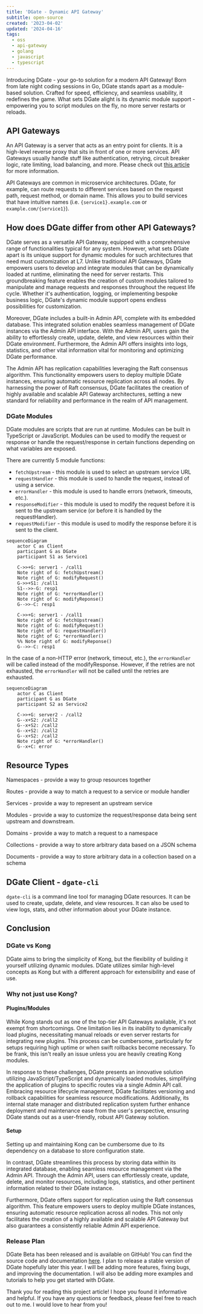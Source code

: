 ```yaml
---
title: 'DGate - Dynamic API Gateway'
subtitle: open-source
created: '2023-04-02'
updated: '2024-04-16'
tags:
  - oss
  - api-gateway
  - golang
  - javascript
  - typescript
---
```


Introducing DGate - your go-to solution for a modern API Gateway! Born from late night coding sessions in Go, DGate stands apart as a module-based solution. Crafted for speed, efficiency, and seamless usability, it redefines the game. What sets DGate alight is its dynamic module support - empowering you to script modules on the fly, no more server restarts or reloads.

## API Gateways

An API Gateway is a server that acts as an entry point for clients. It is a high-level reverse proxy that sits in front of one or more services. API Gateways usually handle stuff like authentication, retrying, circuit breaker logic, rate limiting, load balancing, and more. Please check out [this article](https://microservices.io/patterns/apigateway.html) for more information.

API Gateways are common in microservice architectures. DGate, for example, can route requests to different services based on the request path, request method, or domain name. This allows you to build services that have intuitive names (i.e. `{service1}.example.com` or `example.com/{service1}`).

## How does DGate differ from other API Gateways?

DGate serves as a versatile API Gateway, equipped with a comprehensive range of functionalities typical for any system. However, what sets DGate apart is its unique support for dynamic modules for such architectures that need must customization at L7. Unlike traditional API Gateways, DGate empowers users to develop and integrate modules that can be dynamically loaded at runtime, eliminating the need for server restarts. This groundbreaking feature enables the creation of custom modules tailored to manipulate and manage requests and responses throughout the request life cycle. Whether it's authentication, logging, or implementing bespoke business logic, DGate's dynamic module support opens endless possibilities for customization.

Moreover, DGate includes a built-in Admin API, complete with its embedded database. This integrated solution enables seamless management of DGate instances via the Admin API interface. With the Admin API, users gain the ability to effortlessly create, update, delete, and view resources within their DGate environment. Furthermore, the Admin API offers insights into logs, statistics, and other vital information vital for monitoring and optimizing DGate performance.

The Admin API has replication capabilities leveraging the Raft consensus algorithm. This functionality empowers users to deploy multiple DGate instances, ensuring automatic resource replication across all nodes. By harnessing the power of Raft consensus, DGate facilitates the creation of highly available and scalable API Gateway architectures, setting a new standard for reliability and performance in the realm of API management.

### DGate Modules

DGate modules are scripts that are run at runtime. Modules can be built in TypeScript or JavaScript. Modules can be used to modify the request or response or handle the request/response in certain functions depending on what variables are exposed.

There are currently 5 module functions:
- `fetchUpstream` - this module is used to select an upstream service URL
- `requestHandler` - this module is used to handle the request, instead of using a service.
- `errorHandler` - this module is used to handle errors (network, timeouts, etc.).
- `responseModifier` - this module is used to modify the request before it is sent to the upstream service (or before it is handled by the requestHandler).
- `requestModifier` - this module is used to modify the response before it is sent to the client.

```mermaid
sequenceDiagram
    actor C as Client
    participant G as DGate
    participant S1 as Service1

    C->>+G: server1 - /call1
    Note right of G: fetchUpstream()
    Note right of G: modifyRequest()
    G->>+S1: /call1
    S1-->>-G: resp1
    Note right of G: *errorHandler()
    Note right of G: modifyReponse()
    G-->>-C: resp1

    C->>+G: server1 - /call1
    Note right of G: fetchUpstream()
    Note right of G: modifyRequest()
    Note right of G: requestHandler()
    Note right of G: *errorHandler()
    %% Note right of G: modifyReponse()
    G-->>-C: resp1
```

In the case of a non-HTTP error (network, timeout, etc.), the `errorHandler` will be called instead of the modifyResponse. However, if the retries are not exhausted, the `errorHandler` will not be called until the retries are exhausted.
  
```mermaid
sequenceDiagram
    actor C as Client
    participant G as DGate
    participant S2 as Service2

    C->>+G: server2 - /call2
    G--x+S2: /call2
    G--x+S2: /call2
    G--x+S2: /call2
    G--x+S2: /call2
    Note right of G: *errorHandler()
    G--x+C: error
```

## Resource Types

Namespaces - provide a way to group resources together

Routes - provide a way to match a request to a service or module handler

Services - provide a way to represent an upstream service

Modules - provide a way to customize the request/response data being sent upstream and downstream.

Domains - provide a way to match a request to a namespace

Collections - provide a way to store arbitrary data based on a JSON schema

Documents - provide a way to store arbitrary data in a collection based on a schema

## DGate Client - `dgate-cli`

`dgate-cli` is a command line tool for managing DGate resources. It can be used to create, update, delete, and view resources. It can also be used to view logs, stats, and other information about your DGate instance.

## Conclusion

### DGate vs Kong

DGate aims to bring the simplicity of Kong, but the flexibility of building it yourself utilizing dynamic modules. DGate utilizes similar high-level concepts as Kong but with a different approach for extensibility and ease of use.

### Why not just use Kong?

#### Plugins/Modules

While Kong stands out as one of the top-tier API Gateways available, it's not exempt from shortcomings. One limitation lies in its inability to dynamically load plugins, necessitating manual reloads or even server restarts for integrating new plugins. This process can be cumbersome, particularly for setups requiring high uptime or when swift rollbacks become necessary. To be frank, this isn't really an issue unless you are heavily creating Kong modules.

In response to these challenges, DGate presents an innovative solution utilizing JavaScript/TypeScript and dynamically loaded modules, simplifying the application of plugins to specific routes via a single Admin API call. Embracing resource lifecycle management, DGate facilitates versioning and rollback capabilities for seamless resource modifications. Additionally, its internal state manager and distributed replication system further enhance deployment and maintenance ease from the user's perspective, ensuring DGate stands out as a user-friendly, robust API Gateway solution.

#### Setup

Setting up and maintaining Kong can be cumbersome due to its dependency on a database to store configuration state.

In contrast, DGate streamlines this process by storing data within its integrated database, enabling seamless resource management via the Admin API. Through the Admin API, users can effortlessly create, update, delete, and monitor resources, including logs, statistics, and other pertinent information related to their DGate instance.

Furthermore, DGate offers support for replication using the Raft consensus algorithm. This feature empowers users to deploy multiple DGate instances, ensuring automatic resource replication across all nodes. This not only facilitates the creation of a highly available and scalable API Gateway but also guarantees a consistently reliable Admin API experience.

### Release Plan

DGate Beta has been released and is available on GitHub! You can find the source code and documentation [here](https://github.com/dgate-io/dgate). I plan to release a stable version of DGate hopefully later this year. I will be adding more features, fixing bugs, and improving the documentation. I will also be adding more examples and tutorials to help you get started with DGate.


Thank you for reading this project article! I hope you found it informative and helpful. If you have any questions or feedback, please feel free to reach out to me. I would love to hear from you!
